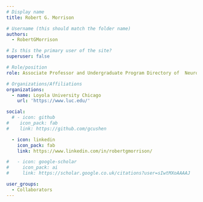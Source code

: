 ```yaml
---
# Display name
title: Robert G. Morrison

# Username (this should match the folder name)
authors:
  - RobertGMorrison

# Is this the primary user of the site?
superuser: false

# Role/position
role: Associate Professor and Undergraduate Program Directory of  Neuroscience at Loyola University Chicago

# Organizations/Affiliations
organizations:
  - name: Loyola University Chicago
    url: 'https://www.luc.edu/'

social:
  # - icon: github
#    icon_pack: fab
#    link: https://github.com/gcushen

  - icon: linkedin
    icon_pack: fab
    link: https://www.linkedin.com/in/robertgmorrison/

#   - icon: google-scholar
#     icon_pack: ai
#     link: https://scholar.google.co.uk/citations?user=sIwtMXoAAAAJ

user_groups:
  - Collaborators
---
```

